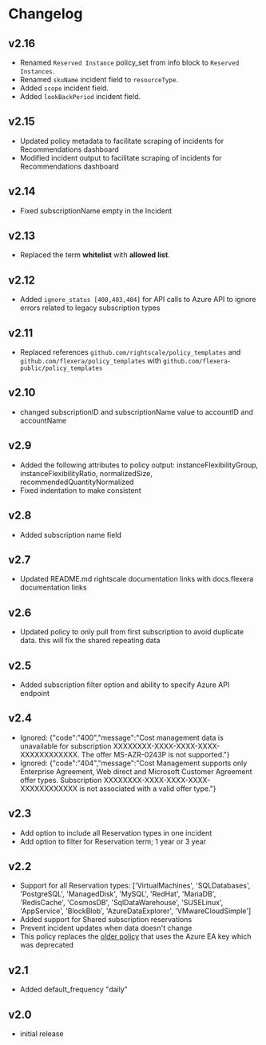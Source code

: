 # Changelog

## v2.16

- Renamed `Reserved Instance` policy_set from info block to `Reserved Instances`.
- Renamed `skuName` incident field to `resourceType`.
- Added `scope` incident field.
- Added `lookBackPeriod` incident field.

## v2.15

- Updated policy metadata to facilitate scraping of incidents for Recommendations dashboard
- Modified incident output to facilitate scraping of incidents for Recommendations dashboard

## v2.14

- Fixed subscriptionName empty in the Incident

## v2.13

- Replaced the term **whitelist** with **allowed list**.

## v2.12

- Added `ignore_status [400,403,404]` for API calls to Azure API to ignore errors related to legacy subscription types

## v2.11

- Replaced references `github.com/rightscale/policy_templates` and `github.com/flexera/policy_templates` with `github.com/flexera-public/policy_templates`

## v2.10

- changed subscriptionID and subscriptionName value to accountID and accountName

## v2.9

- Added the following attributes to policy output: instanceFlexibilityGroup, instanceFlexibilityRatio, normalizedSize, recommendedQuantityNormalized
- Fixed indentation to make consistent

## v2.8

- Added subscription name field

## v2.7

- Updated README.md rightscale documentation links with docs.flexera documentation links

## v2.6

- Updated policy to only pull from first subscription to avoid duplicate data. this will fix the shared repeating data

## v2.5

- Added subscription filter option and ability to specify Azure API endpoint

## v2.4

- Ignored: {"code":"400","message":"Cost management data is unavailable for subscription XXXXXXXX-XXXX-XXXX-XXXX-XXXXXXXXXXXX. The offer MS-AZR-0243P is not supported."}
- Ignored: {"code":"404","message":"Cost Management supports only Enterprise Agreement, Web direct and Microsoft Customer Agreement offer types. Subscription XXXXXXXX-XXXX-XXXX-XXXX-XXXXXXXXXXXX is not associated with a valid offer type."}

## v2.3

- Add option to include all Reservation types in one incident
- Add option to filter for Reservation term; 1 year or 3 year

## v2.2

- Support for all Reservation types: ['VirtualMachines', 'SQLDatabases', 'PostgreSQL', 'ManagedDisk', 'MySQL', 'RedHat', 'MariaDB', 'RedisCache', 'CosmosDB', 'SqlDataWarehouse', 'SUSELinux', 'AppService', 'BlockBlob', 'AzureDataExplorer', 'VMwareCloudSimple']
- Added support for Shared subscription reservations
- Prevent incident updates when data doesn't change
- This policy replaces the [older policy](../recommendations) that uses the Azure EA key which was deprecated

## v2.1

- Added default_frequency "daily"

## v2.0

- initial release
